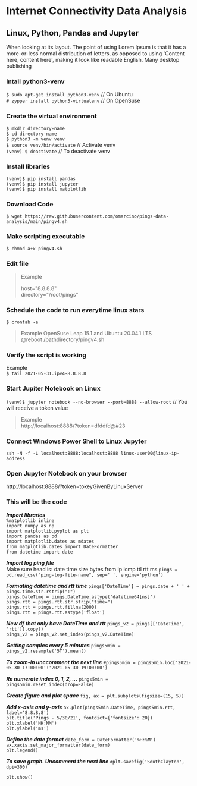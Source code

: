 # Internet Connectivity Data Analysis
## Linux, Python, Pandas and Jupyter
When looking at its layout. The point of using Lorem Ipsum is that it has a more-or-less normal distribution of letters, as opposed to using 'Content here, content here', making it look like readable English. Many desktop publishing

### Intall python3-venv
`$ sudo apt-get install python3-venv`	// On Ubuntu  
`# zypper install python3-virtualenv` // On OpenSuse  

### Create the virtual environment
`$ mkdir directory-name`  
`$ cd directory-name`  
`$ python3 -m venv venv`  
`$ source venv/bin/activate` // Activate venv  
`(venv) $ deactivate` // To deactivate venv  

### Install libraries
`(venv)$ pip install pandas`  
`(venv)$ pip install jupyter`  
`(venv)$ pip install matplotlib`  

### Download Code
`$ wget https://raw.githubusercontent.com/omarcino/pings-data-analysis/main/pingv4.sh`

### Make scripting executable
`$ chmod a+x pingv4.sh`

### Edit file
> Example
>
> host="8.8.8.8"  
> directory="/root/pings"

### Schedule the code to run everytime linux stars
`$ crontab -e`  
> Example OpenSuse Leap 15.1  and Ubuntu 20.04.1 LTS  
> @reboot /pathdirectory/pingv4.sh

### Verify the script is working
Example  
`$ tail 2021-05-31.ipv4-8.8.8.8`

### Start Jupiter Notebook on Linux
`(venv)$ jupyter notebook --no-browser --port=8888 --allow-root`  // You will receive a token value  
> Example  
> http://localhost:8888/?token=dfddfd@#23

### Connect Windows Power Shell to Linux Jupyter
`ssh -N -f -L localhost:8888:localhost:8888 linux-user00@linux-ip-address`

### Open Jupyter Notebook on your browser
http://localhost:8888/?token=tokeyGivenByLinuxServer  

### This will be the code 
***Import libraries***  
`%matplotlib inline`  
`import numpy as np`  
`import matplotlib.pyplot as plt`  
`import pandas as pd`  
`import matplotlib.dates as mdates`  
`from matplotlib.dates import DateFormatter`  
`from datetime import date`  

***Import log ping file***  
Make sure head is: date time size bytes from ip icmp ttl rtt ms
`pings = pd.read_csv("ping-log-file-name", sep=' ', engine='python')`  

***Formating datetime and rtt time***
`pings['DateTime'] = pings.date + ' ' + pings.time.str.rstrip(":")`  
`pings.DateTime = pings.DateTime.astype('datetime64[ns]')`  
`pings.rtt = pings.rtt.str.strip("time=")`  
`pings.rtt = pings.rtt.fillna(2000)`  
`pings.rtt = pings.rtt.astype('float')`  

***New df that only have DateTime and rtt***
`pings_v2 = pings[['DateTime', 'rtt']].copy()`  
`pings_v2 = pings_v2.set_index(pings_v2.DateTime)`  

***Getting samples every 5 minutes***
`pings5min = pings_v2.resample('5T').mean()`  

***To zoom-in unccomment the next line***
`#pings5min = pings5min.loc['2021-05-30 17:00:00':'2021-05-30 19:00:00']`  

***Re numerate index 0, 1, 2, ...***
`pings5min = pings5min.reset_index(drop=False)`  

***Create figure and plot space***
`fig, ax = plt.subplots(figsize=(15, 5))`  

***Add x-axis and y-axis***
`ax.plot(pings5min.DateTime, pings5min.rtt, label='8.8.8.8')`  
`plt.title('Pings - 5/30/21', fontdict={'fontsize': 20})`  
`plt.xlabel('HH:MM')`  
`plt.ylabel('ms')`  

***Define the date format***
`date_form = DateFormatter('%H:%M')`  
`ax.xaxis.set_major_formatter(date_form)`  
`plt.legend()`  

***To save graph. Uncomment the next line***
`#plt.savefig('SouthClayton', dpi=300)`  

`plt.show()`


